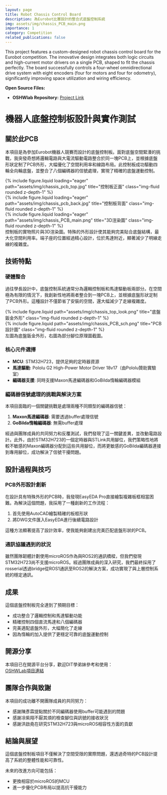 ```yaml
---
layout: page
title: Robot Chassis Control Board
description: 為Eurobot比賽設計的整合式底盤控制系統
img: assets/img/chassis_PCB_main.png
importance: 1
category: Competition
related_publications: false
---
```


This project features a custom-designed robot chassis control board for the Eurobot competition. The innovative design integrates both logic circuits and high-current motor drivers on a single PCB, shaped to fit the chassis perfectly. The board successfully controls a four-wheel omnidirectional drive system with eight encoders (four for motors and four for odometry), significantly improving space utilization and wiring efficiency.

**Open Source Files:**
*   **OSHWlab Repository:** [Project Link](https://oshwlab.com/q124498935/2025_dit_chassis_board)

# 機器人底盤控制板設計與實作測試

## 關於此PCB

本項目是為參加Eurobot機器人競賽而設計的底盤控制板。面對底盤空間緊湊的挑戰，我突發奇想將邏輯電路與大電流驅動電路整合於同一塊PCB上，並根據底盤形狀定制了PCB外形，大幅優化了空間利用率和線路布局。此控制板成功驅動四輪全向輪底盤，並整合了八個編碼器的信號處理，實現了精確的底盤運動控制。

<div class="row">
<div class="col-sm mt-3 mt-md-0">
{% include figure.liquid loading="eager" path="assets/img/chassis_pcb_top.jpg" title="控制板正面" class="img-fluid rounded z-depth-1" %}
</div>
<div class="col-sm mt-3 mt-md-0">
{% include figure.liquid loading="eager" path="assets/img/chassis_pcb_back.jpg" title="控制板背面" class="img-fluid rounded z-depth-1" %}
</div>
<div class="col-sm mt-3 mt-md-0">
{% include figure.liquid loading="eager" path="assets/img/chassis_PCB_main.png" title="3D渲染圖" class="img-fluid rounded z-depth-1" %}
</div>
</div>
<div class="caption">
控制板的實物照片與3D渲染圖。特殊的外形設計使其能夠完美貼合底盤結構，最大化空間利用率。端子座的位置經過精心設計，位於馬達附近，顯著減少了明線走線的複雜度。
</div>

## 技術特點

### 硬體整合

過往學長設計中，底盤控制系統通常分為邏輯控制板和馬達驅動板兩部分。在空間極為有限的情況下，我創新性地將兩者整合到一塊PCB上，並根據底盤形狀定制了PCB外形。這種設計不僅節省了安裝的空間，還大幅減少了走線複雜度。

<div class="row justify-content-sm-center">
<div class="col-sm-8 mt-3 mt-md-0">
{% include figure.liquid path="assets/img/chassis_top_look.png" title="底盤鈑金外形" class="img-fluid rounded z-depth-1" %}
</div>
<div class="col-sm-4 mt-3 mt-md-0">
{% include figure.liquid path="assets/img/chassis_PCB_sch.png" title="PCB設計圖" class="img-fluid rounded z-depth-1" %}
</div>
</div>
<div class="caption">
左圖為底盤鈑金外形，右圖為部分腳位原理圖截圖。
</div>

### 核心元件選擇

- **MCU**: STM32H723，提供足夠的定時器資源
- **馬達驅動**: Pololu G2 High-Power Motor Driver 18v17（由Pololu贊助實驗室）
- **編碼器支援**: 同時支援Maxon馬達編碼器和GoBilda惰輪編碼器模組

### 編碼器信號處理的挑戰與解決方案

本項目面臨的一個關鍵挑戰是處理兩種不同類型的編碼器信號：

1. **Maxon馬達編碼器**: 需要透過buffer處理信號
2. **GoBilda惰輪編碼器**: 無需buffer處理

經過與團隊成員的共同努力和反覆測試，我們發現了這一關鍵差異，並改動電路設計。此外，由於STM32H723的一個定時器與STLink共用腳位，我們策略性地將較不敏感的Maxon編碼器分配到這些共用腳位，而將更敏感的GoBilda編碼器連接到專用腳位，成功解決了信號干擾問題。


## 設計過程與技巧

### PCB外形設計創新

在設計具有特殊外形的PCB時，我發現EasyEDA Pro直接繪製複雜板框相當困難。為解決這個問題，我採用了一種創新的工作流程：

1. 首先使用AutoCAD繪製精確的板框形狀
2. 將DWG文件匯入EasyEDA進行後續電路設計

這種方法顯著提高了設計效率，使我能夠創建出完美匹配底盤形狀的PCB。

### 通訊協議遇到的狀況

雖然團隊韌體計劃使用microROS作為與ROS2的通訊橋樑，但我們發現STM32H723尚不支援microROS。經過團隊成員的深入研究，我們最終採用了rosserial透過bridge從ROS1通訊至ROS2的解決方案，成功實現了與上層控制系統的穩定通訊。

## 成果

這個底盤控制板完全達到了預期目標：

- 成功整合了邏輯控制和馬達驅動功能
- 精確控制四個直流馬達和八個編碼器
- 完美適配底盤外形，大幅簡化了走線
- 因為惰輪的加入提供了更穩定可靠的底盤運動控制


## 開源分享

本項目已在開源平台分享，歡迎DIT學弟妹參考和使用：  
[OSHWLab項目連結](https://oshwlab.com/q124498935/2025_dit_chassis_board)

## 團隊合作與致謝

本項目的成功離不開團隊成員的共同努力：

- 感謝陳彥霖提點關於不同編碼器使用buffer可能遇到的問題
- 感謝凃紫翔不厭其煩的檢查腳位與訊號的接收狀況
- 感謝洪啟堯在研究STM32H723與microROS相容性方面的貢獻

## 結論與展望

這個底盤控制板項目不僅解決了空間受限的實際問題，還透過奇特的PCB設計提高了系統的整體性能和可靠性。

未來的改進方向可能包括：

- 更換相容於microROS的MCU
- 進一步優化PCB布局以提高抗干擾能力
